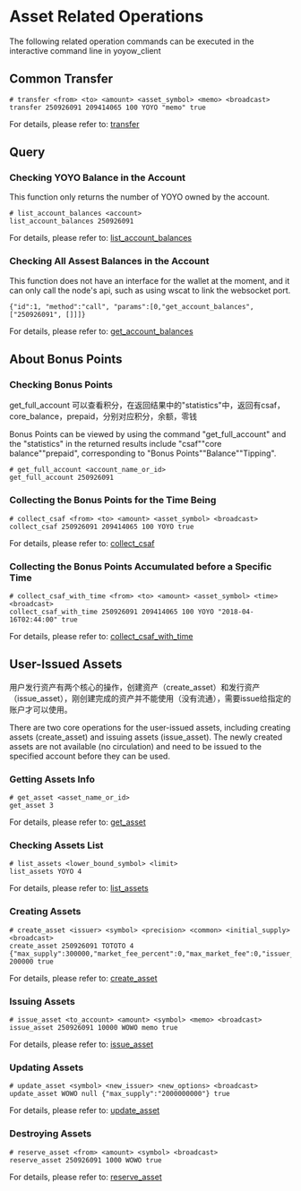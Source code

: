 # Asset Related Operations

The following related operation commands can be executed in the interactive command line in yoyow_client

## Common Transfer
```
# transfer <from> <to> <amount> <asset_symbol> <memo> <broadcast>
transfer 250926091 209414065 100 YOYO "memo" true
```
For details, please refer to: [transfer](../api/wallet_api.html#transfer)

## Query

### Checking YOYO Balance in the Account

This function only returns the number of YOYO owned by the account.
```
# list_account_balances <account> 
list_account_balances 250926091
```
For details, please refer to:
[list_account_balances](../api/wallet_api.html#list-account-balances)

### Checking All Assest Balances in the Account

This function does not have an interface for the wallet at the moment, and it can only call the node's api, such as using wscat to link the websocket port.

```
{"id":1, "method":"call", "params":[0,"get_account_balances",["250926091", []]]}
```
For details, please refer to: [get_account_balances](../api/node_api.html#get-account-balances)

## About Bonus Points

### Checking Bonus Points

get_full_account 可以查看积分，在返回结果中的"statistics"中，返回有csaf，core_balance，prepaid，分别对应积分，余额，零钱

Bonus Points can be viewed by using the command "get_full_account" and the "statistics" in the returned results include "csaf""core balance""prepaid", corresponding to "Bonus Points""Balance""Tipping".
```
# get_full_account <account_name_or_id>
get_full_account 250926091
```

### Collecting the Bonus Points for the Time Being

```
# collect_csaf <from> <to> <amount> <asset_symbol> <broadcast>
collect_csaf 250926091 209414065 100 YOYO true
```
For details, please refer to: [collect_csaf](../api/wallet_api.html#collect-csaf-with-time)

### Collecting the Bonus Points Accumulated before a Specific Time
```
# collect_csaf_with_time <from> <to> <amount> <asset_symbol> <time> <broadcast>
collect_csaf_with_time 250926091 209414065 100 YOYO "2018-04-16T02:44:00" true
```
For details, please refer to: [collect_csaf_with_time](../api/wallet_api.html#collect-csaf-with-time)

## User-Issued Assets

用户发行资产有两个核心的操作，创建资产（create_asset）和发行资产（issue_asset），刚创建完成的资产并不能使用（没有流通），需要issue给指定的账户才可以使用。

There are two core operations for the user-issued assets, including creating assets (create_asset) and issuing assets (issue_asset). The newly created assets are not available (no circulation) and need to be issued to the specified account before they can be used.

### Getting Assets Info

```
# get_asset <asset_name_or_id>
get_asset 3
```
For details, please refer to: [get_asset](../api/wallet_api.html#get-asset)

### Checking Assets List
```
# list_assets <lower_bound_symbol> <limit> 
list_assets YOYO 4
```
For details, please refer to: [list_assets](../api/wallet_api.html#list-assets)

### Creating Assets
```
# create_asset <issuer> <symbol> <precision> <common> <initial_supply> <broadcast>
create_asset 250926091 TOTOTO 4 {"max_supply":300000,"market_fee_percent":0,"max_market_fee":0,"issuer_permissions":4} 200000 true
```
For details, please refer to: [create_asset](../api/wallet_api.html#create-asset)

### Issuing Assets
```
# issue_asset <to_account> <amount> <symbol> <memo> <broadcast>
issue_asset 250926091 10000 WOWO memo true
```
For details, please refer to: [issue_asset](../api/wallet_api.html#issue-asset)

### Updating Assets

```
# update_asset <symbol> <new_issuer> <new_options> <broadcast>
update_asset WOWO null {"max_supply":"2000000000"} true
```
For details, please refer to: [update_asset](../api/wallet_api.html#update-asset)

### Destroying Assets

```
# reserve_asset <from> <amount> <symbol> <broadcast>
reserve_asset 250926091 1000 WOWO true
```
For details, please refer to: [reserve_asset](../api/wallet_api.html#reserve-asset)
